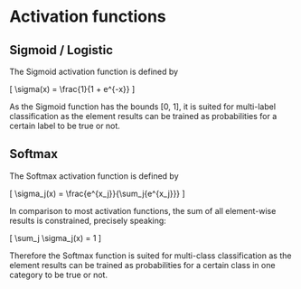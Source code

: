 # Activation functions

## Sigmoid / Logistic

The Sigmoid activation function is defined by

\[
  \sigma(x) = \frac{1}{1 + e^{-x}}
\]

As the Sigmoid function has the bounds [0, 1], it is suited for multi-label classification as the element results can be trained as probabilities for a certain label to be true or not.

## Softmax

The Softmax activation function is defined by

\[
  \sigma_j(x) = \frac{e^{x_j}}{\sum_j{e^{x_j}}}
\]

In comparison to most activation functions, the sum of all element-wise results is constrained, precisely speaking:

\[
  \sum_j \sigma_j(x) = 1
\]

Therefore the Softmax function is suited for multi-class classification as the element results can be trained as probabilities for a certain class in one category to be true or not.
